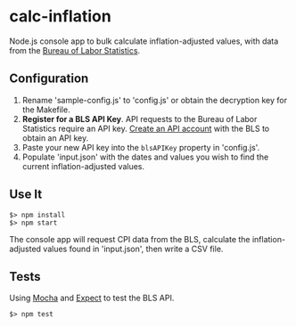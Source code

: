 # calc-inflation
Node.js console app to bulk calculate inflation-adjusted values, with data from the [Bureau of Labor Statistics](http://www.bls.gov/developers/home.htm).

## Configuration
1. Rename 'sample-config.js' to 'config.js' or obtain the decryption key for the Makefile. 
2. **Register for a BLS API Key**. API requests to the Bureau of Labor Statistics require an API key. [Create an API account](http://data.bls.gov/registrationEngine/) with the BLS to obtain an API key. 
3. Paste your new API key into the `blsAPIKey` property in 'config.js'. 
4. Populate 'input.json' with the dates and values you wish to find the current inflation-adjusted values. 

## Use It 
    $> npm install
    $> npm start
The console app will request CPI data from the BLS, calculate the inflation-adjusted values found in 'input.json', then write a CSV file. 

## Tests
Using [Mocha](http://mochajs.org/) and [Expect](https://github.com/LearnBoost/expect.js) to test the BLS API. 
    
    $> npm test
